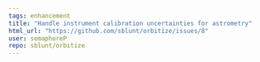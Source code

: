 ```yaml
---
tags: enhancement
title: "Handle instrument calibration uncertainties for astrometry"
html_url: "https://github.com/sblunt/orbitize/issues/8"
user: semaphoreP
repo: sblunt/orbitize
---
```


